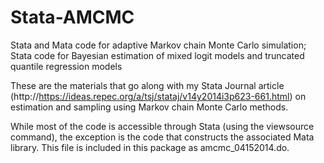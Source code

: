 # Stata-AMCMC
Stata and Mata code for adaptive Markov chain Monte Carlo simulation; Stata code for Bayesian estimation of mixed logit models and truncated quantile regression models

These are the materials that go along with my Stata Journal article (http://https://ideas.repec.org/a/tsj/stataj/v14y2014i3p623-661.html) on estimation and sampling using Markov chain Monte 
Carlo methods. 

While most of the code is accessible through Stata (using the viewsource command), the exception is the code that constructs
the associated Mata library. This file is included in this package as amcmc_04152014.do. 
